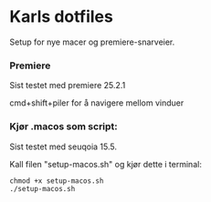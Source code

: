 # Karls dotfiles

Setup for nye macer og premiere-snarveier.

### Premiere
Sist testet med premiere 25.2.1

cmd+shift+piler for å navigere mellom vinduer

### Kjør .macos som script:
Sist testet med seuqoia 15.5.

Kall filen "setup-macos.sh" og kjør dette i terminal:
```
chmod +x setup-macos.sh
./setup-macos.sh
```